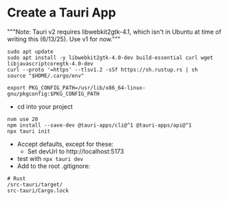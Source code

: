 
# Create a Tauri App
"""Note: Tauri v2 requires libwebkit2gtk-4.1, which isn't in Ubuntu at time of writing this (6/13/25). Use v1 for now."""
```
sudo apt update
sudo apt install -y libwebkit2gtk-4.0-dev build-essential curl wget libjavascriptcoregtk-4.0-dev
curl --proto '=https' --tlsv1.2 -sSf https://sh.rustup.rs | sh
source "$HOME/.cargo/env"
```
```
export PKG_CONFIG_PATH=/usr/lib/x86_64-linux-gnu/pkgconfig:$PKG_CONFIG_PATH
```
* cd into your project
```
nvm use 20
npm install --save-dev @tauri-apps/cli@^1 @tauri-apps/api@^1
npx tauri init
```
* Accept defaults, except for these:
  * Set devUrl to http://localhost:5173
* test with `npx tauri dev`
* Add to the root .gitignore:
```
# Rust
/src-tauri/target/
src-tauri/Cargo.lock

```
